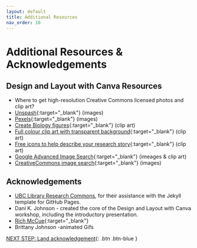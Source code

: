 ```yaml
---
layout: default
title: Additional Resources
nav_order: 10
---
```

# Additional Resources & Acknowledgements

## Design and Layout with Canva Resources
-   Where to get high-resolution Creative Commons licensed photos and clip art? 
   -   [Unspash](https://unsplash.com){:target="_blank"} (images)
   -   [Pexels](https://www.pexels.com){:target="_blank"} (images)
   -   [Create Biology figures](http://BioRender.com){:target="_blank"} (clip art)
   -   [Full colour clip art with transparent background](https://vectorstock.com){:target="_blank"} (clip art)
   -   [Free icons to help describe your research story](https://thenounproject.com){:target="_blank"} (clip art)
   -   [Google Advanced Image Search](https://www.google.ca/advanced_image_search){:target="_blank"} (imeages & clip art)
   -   [CreativeCommons image search](https://search.creativecommons.org/){:target="_blank"} (images)

## Acknowledgements

- [UBC Library Research Commons](https://github.com/ubc-library-rc/), for their assistance with the Jekyll template for GitHub Pages.
- Dani K. Johnson - created the core of the Design and Layout with Canva workshop, including the introductory presentation.
- [Rich McCue](https://richmccue.com/){:target="_blank"}
- Brittany Johnson -animated Gifs 

[NEXT STEP: Land acknowledgement](land-acknowledgement.html){: .btn .btn-blue }
